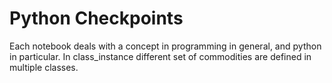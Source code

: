 # Python Checkpoints
Each notebook deals with a concept in programming in general, and python in particular. 
In class_instance different set of commodities are defined in multiple classes.
